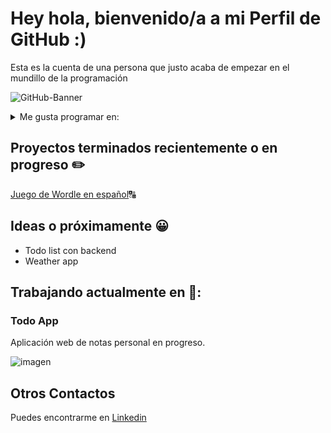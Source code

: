 # Hey hola, bienvenido/a a mi Perfil de GitHub :)
Esta es la cuenta de una persona que justo acaba de empezar en el mundillo de la programación


![GitHub-Banner](https://github.com/JuanIgnaso/JuanIgnaso/assets/104755375/86648457-e31a-4db0-b741-b51f972e222b)


<details>
<summary>Me gusta programar en:</summary>

<ul>
  <li>CSS/HTML</li>
  <li>Java Script</li>
  <li>PHP</li>
</ul>

</details>

## Proyectos terminados recientemente o en progreso ✏️

[Juego de Wordle en español](https://github.com/JuanIgnaso/Wordle-ES-Juego)🔠

## Ideas o próximamente 😀
<ul>
  <li>Todo list con backend</li>
  <li>Weather app</li>
</ul>

## Trabajando actualmente en 🔭:

### Todo App

Aplicación web de notas personal en progreso.

 ![imagen](https://github.com/JuanIgnaso/JuanIgnaso/assets/104755375/97d5d2f7-0cf7-4cc5-b699-30482f4518c9) 


## Otros Contactos
Puedes encontrarme en [Linkedin](https://www.linkedin.com/in/juan-ignacio-navarrete-soli%C3%B1o-935308282/)



<!--
**JuanIgnaso/JuanIgnaso** is a ✨ _special_ ✨ repository because its `README.md` (this file) appears on your GitHub profile.

Here are some ideas to get you started:

- 🔭 I’m currently working on ...
- 🌱 I’m currently learning ...
- 👯 I’m looking to collaborate on ...
- 🤔 I’m looking for help with ...
- 💬 Ask me about ...
- 📫 How to reach me: ...
- 😄 Pronouns: ...
- ⚡ Fun fact: ...
-->
